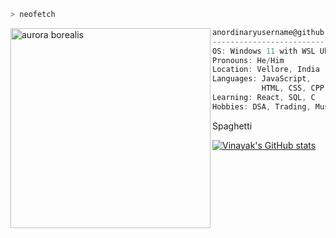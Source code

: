 ```zsh
> neofetch
```

<img align="left" src="https://i.ytimg.com/vi/N-TV_6eIDxw/hqdefault.jpg" alt="aurora borealis" width="320" /> 

```csharp
anordinaryusername@github
-------------------------
OS: Windows 11 with WSL Ubuntu version 2
Pronouns: He/Him
Location: Vellore, India
Languages: JavaScript,
           HTML, CSS, CPP , Python
Learning: React, SQL, C
Hobbies: DSA, Trading, Music, Watching shows/movies/anime, travelling
```
<p align="left">
           Spaghetti
</p>


[![Vinayak's GitHub stats](https://github-readme-stats.vercel.app/api?username=Vinayak-Joshi15)](https://github.com/anuraghazra/github-readme-stats)
